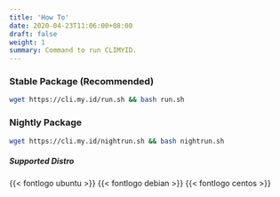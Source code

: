```yaml
---
title: 'How To'
date: 2020-04-23T11:06:00+08:00
draft: false
weight: 1
summary: Command to run CLIMYID.
---
```


### Stable Package (Recommended)
```bash
wget https://cli.my.id/run.sh && bash run.sh
```
### Nightly Package
```bash
wget https://cli.my.id/nightrun.sh && bash nightrun.sh
```

##### Supported Distro
{{< fontlogo ubuntu >}} {{< fontlogo debian >}} {{< fontlogo centos >}}